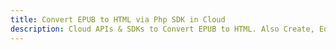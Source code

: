 ---title: Convert EPUB to HTML via Php SDK in Clouddescription: Cloud APIs & SDKs to Convert EPUB to HTML. Also Create, Edit & Render Microsoft Word & OpenOffice documents in the Cloud.---